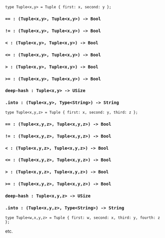 <link rel="stylesheet" type="text/css" href="styles.css">

```
type Tuple<x,y> = Tuple { first: x, second: y };
```

### `== : (Tuple<x,y>, Tuple<x,y>) -> Bool`

### `!= : (Tuple<x,y>, Tuple<x,y>) -> Bool`

### `< : (Tuple<x,y>, Tuple<x,y>) -> Bool`

### `<= : (Tuple<x,y>, Tuple<x,y>) -> Bool`

### `> : (Tuple<x,y>, Tuple<x,y>) -> Bool`

### `>= : (Tuple<x,y>, Tuple<x,y>) -> Bool`

### `deep-hash : Tuple<x,y> -> USize`

### `.into : (Tuple<x,y>, Type<String>) -> String`

```
type Tuple<x,y,z> = Tuple { first: x, second: y, third: z };
```

### `== : (Tuple<x,y,z>, Tuple<x,y,z>) -> Bool`

### `!= : (Tuple<x,y,z>, Tuple<x,y,z>) -> Bool`

### `< : (Tuple<x,y,z>, Tuple<x,y,z>) -> Bool`

### `<= : (Tuple<x,y,z>, Tuple<x,y,z>) -> Bool`

### `> : (Tuple<x,y,z>, Tuple<x,y,z>) -> Bool`

### `>= : (Tuple<x,y,z>, Tuple<x,y,z>) -> Bool`

### `deep-hash : Tuple<x,y,z> -> USize`

### `.into : (Tuple<x,y,z>, Type<String>) -> String`

```
type Tuple<w,x,y,z> = Tuple { first: w, second: x, third: y, fourth: z };
```

etc.



